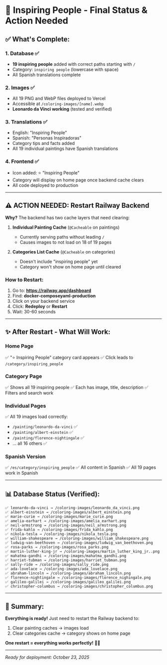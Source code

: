 # 🌟 Inspiring People - Final Status & Action Needed

## ✅ What's Complete:

### 1. Database ✅
- **19 inspiring people** added with correct paths starting with `/`
- Category: `inspiring people` (lowercase with space)
- All Spanish translations complete

### 2. Images ✅  
- All 19 PNG and WebP files deployed to Vercel
- Accessible at `/coloring-images/[name].webp`
- **Leonardo da Vinci working** (tested and verified)

### 3. Translations ✅
- English: "Inspiring People" 
- Spanish: "Personas Inspiradoras"
- Category tips and facts added
- All 19 individual paintings have Spanish translations

### 4. Frontend ✅
- Icon added: ⭐ "Inspiring People"
- Category will display on home page once backend cache clears
- All code deployed to production

---

## ⚠️ ACTION NEEDED: Restart Railway Backend

**Why?** The backend has two cache layers that need clearing:

1. **Individual Painting Cache** (`@Cacheable` on paintings)
   - Currently serving paths without leading `/`
   - Causes images to not load on 18 of 19 pages
   
2. **Categories List Cache** (`@Cacheable` on categories)
   - Doesn't include "inspiring people" yet
   - Category won't show on home page until cleared

### How to Restart:

1. Go to: **https://railway.app/dashboard**
2. Find: **docker-composeyaml-production**
3. Click on your backend service
4. Click: **Redeploy** or **Restart**
5. Wait: 30-60 seconds

---

## ✨ After Restart - What Will Work:

### Home Page
✅ "⭐ Inspiring People" category card appears
✅ Click leads to `/category/inspiring_people`

### Category Page
✅ Shows all 19 inspiring people
✅ Each has image, title, description
✅ Filters and search work

### Individual Pages
✅ All 19 images load correctly:
- `/painting/leonardo-da-vinci` ✅
- `/painting/albert-einstein` ✅
- `/painting/florence-nightingale` ✅
- ... all 16 others ✅

### Spanish Version
✅ `/es/category/inspiring_people` 
✅ All content in Spanish
✅ All 19 pages work in Spanish

---

## 📊 Database Status (Verified):

```
✅ leonardo-da-vinci → /coloring-images/leonardo_da_vinci.png
✅ albert-einstein → /coloring-images/albert_einstein.png
✅ marie-curie → /coloring-images/marie_curie.png
✅ amelia-earhart → /coloring-images/amelia_earhart.png
✅ neil-armstrong → /coloring-images/neil_armstrong.png
✅ frida-kahlo → /coloring-images/frida_kahlo.png
✅ nikola-tesla → /coloring-images/nikola_tesla.png
✅ william-shakespeare → /coloring-images/william_shakespeare.png
✅ ludwig-van-beethoven → /coloring-images/ludwig_van_beethoven.png
✅ rosa-parks → /coloring-images/rosa_parks.png
✅ martin-luther-king-jr → /coloring-images/martin_luther_king_jr..png
✅ mahatma-gandhi → /coloring-images/mahatma_gandhi.png
✅ harriet-tubman → /coloring-images/harriet_tubman.png
✅ sally-ride → /coloring-images/sally_ride.png
✅ ada-lovelace → /coloring-images/ada_lovelace.png
✅ abraham-lincoln → /coloring-images/abraham_lincoln.png
✅ florence-nightingale → /coloring-images/florence_nighingale.png
✅ galileo-galilei → /coloring-images/galileo_galilei.png
✅ christopher-columbus → /coloring-images/christopher_columbus.png
```

---

## 🎯 Summary:

**Everything is ready!** Just need to restart the Railway backend to:
1. Clear painting caches → images load
2. Clear categories cache → category shows on home page

**One restart = everything works perfectly!** 🚀✨

---

*Ready for deployment: October 23, 2025*



